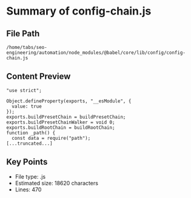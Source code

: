 # Summary of config-chain.js
  
## File Path
`/home/tabs/seo-engineering/automation/node_modules/@babel/core/lib/config/config-chain.js`

## Content Preview
```
"use strict";

Object.defineProperty(exports, "__esModule", {
  value: true
});
exports.buildPresetChain = buildPresetChain;
exports.buildPresetChainWalker = void 0;
exports.buildRootChain = buildRootChain;
function _path() {
  const data = require("path");
[...truncated...]
```

## Key Points
- File type: .js
- Estimated size: 18620 characters
- Lines: 470
